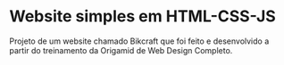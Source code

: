# Website simples em HTML-CSS-JS
 Projeto de um website chamado Bikcraft que foi feito e desenvolvido a partir do treinamento da Origamid de Web Design Completo.
